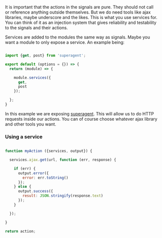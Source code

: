 It is important that the actions in the signals are pure. They should not call or reference anything outside themselves. But we do need tools like ajax libraries, maybe underscore and the likes. This is what you use services for. You can think of it as an injection system that gives reliability and testability to the signals and their actions.

Services are added to the modules the same way as signals. Maybe you want a module to only expose a service. An example being:

```javascript

import {get, post} from 'superagent';

export default (options = {}) => {
  return (module) => {

    module.services({
      get,
      post
    });

  };
}
```

In this example we are exposing [superagent](https://github.com/visionmedia/superagent). This will allow us to do HTTP requests inside our actions. You can of course choose whatever ajax library and other tools you want.

### Using a service

```javascript

function myAction ({services, output}) {

  services.ajax.get(url, function (err, response) {

    if (err) {
      output.error({
        error: err.toString()
      });
    } else {
      output.success({
        result: JSON.stringify(response.text)
      });
    }

  });

}

return action;
```
